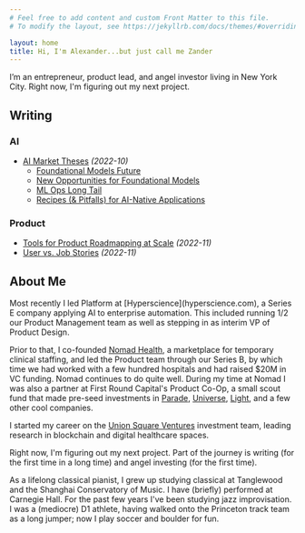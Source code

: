 ```yaml
---
# Feel free to add content and custom Front Matter to this file.
# To modify the layout, see https://jekyllrb.com/docs/themes/#overriding-theme-defaults

layout: home
title: Hi, I'm Alexander...but just call me Zander
---
```



I’m an entrepreneur, product lead, and angel investor living in New York City. Right now, I'm figuring out my next project.

<h2 id="writing">Writing</h2>

### AI
- [AI Market Theses](https://medium.com/@zander-pease/ai-market-theses-c1b23231526a) *(2022-10)*
  - [Foundational Models Future](https://medium.com/@zander-pease/ai-market-theses-c1b23231526a#99b2)
  - [New Opportunities for Foundational Models](https://medium.com/@zander-pease/ai-market-theses-c1b23231526a#c59d)
  - [ML Ops Long Tail](https://medium.com/@zander-pease/ai-market-theses-c1b23231526a#a3cf)
  - [Recipes (& Pitfalls) for AI-Native Applications](https://medium.com/@zander-pease/ai-market-theses-c1b23231526a#e3bb)

### Product
- [Tools for Product Roadmapping at Scale](https://medium.com/@zander-pease/tools-for-product-roadmapping-at-scale-dcd89e6ccc07) *(2022-11)*
- [User vs. Job Stories](https://medium.com/@zander-pease/user-vs-job-stories-4a262bc46468) *(2022-11)*

<h2 id="about">About Me</h2>
Most recently I led Platform at [Hyperscience](hyperscience.com), a Series E company applying AI to enterprise automation. This included running 1/2 our Product Management team as well as stepping in as interim VP of Product Design.

Prior to that, I co-founded [Nomad Health](nomadhealth.com), a marketplace for temporary clinical staffing, and led the Product team through our Series B, by which time we had worked with a few hundred hospitals and had raised $20M in VC funding. Nomad continues to do quite well. During my time at Nomad I was also a partner at First Round Capital's Product Co-Op, a small scout fund that made pre-seed investments in [Parade](yourparade.com), [Universe](onuniverse.com), [Light](thelightphone.com), and a few other cool companies.

I started my career on the [Union Square Ventures](usv.com) investment team, leading research in blockchain and digital healthcare spaces. 

Right now, I'm figuring out my next project. Part of the journey is writing (for the first time in a long time) and angel investing (for the first time).

As a lifelong classical pianist, I grew up studying classical at Tanglewood and the Shanghai Conservatory of Music. I have (briefly) performed at Carnegie Hall. For the past few years I've been studying jazz improvisation. I was a (mediocre) D1 athlete, having walked onto the Princeton track team as a long jumper; now I play soccer and boulder for fun.
